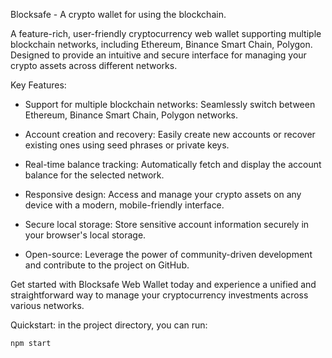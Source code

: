 Blocksafe - A crypto wallet for using the blockchain.

A feature-rich, user-friendly cryptocurrency web wallet supporting multiple blockchain networks, including Ethereum, Binance Smart Chain, Polygon. Designed to provide an intuitive and secure interface for managing your crypto assets across different networks.

Key Features:

- Support for multiple blockchain networks: Seamlessly switch between Ethereum, Binance Smart Chain, Polygon networks.

- Account creation and recovery: Easily create new accounts or recover existing ones using seed phrases or private keys.

- Real-time balance tracking: Automatically fetch and display the account balance for the selected network.

- Responsive design: Access and manage your crypto assets on any device with a modern, mobile-friendly interface.

- Secure local storage: Store sensitive account information securely in your browser's local storage.

- Open-source: Leverage the power of community-driven development and contribute to the project on GitHub.

Get started with Blocksafe Web Wallet today and experience a unified and straightforward way to manage your cryptocurrency investments across various networks.

Quickstart: in the project directory, you can run:

 `npm start`
